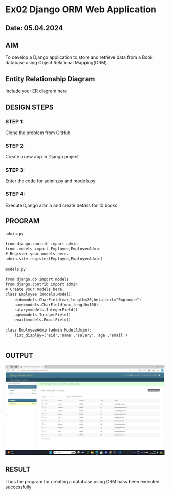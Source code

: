 # Ex02 Django ORM Web Application
## Date: 05.04.2024

## AIM
To develop a Django application to store and retrieve data from a Book database using Object Relational Mapping(ORM).

## Entity Relationship Diagram

Include your ER diagram here

## DESIGN STEPS

### STEP 1:
Clone the problem from GitHub

### STEP 2:
Create a new app in Django project

### STEP 3:
Enter the code for admin.py and models.py

### STEP 4:
Execute Django admin and create details for 10 books

## PROGRAM

```
admin.py

from django.contrib import admin
from .models import Employee,EmployeeAdmin
# Register your models here.
admin.site.register(Employee,EmployeeAdmin)

models.py

from django.db import models
from django.contrib import admin
# Create your models here.
class Employee (models.Model):
    eid=models.CharField(max_length=20,help_text="Employee")
    name=models.CharField(max_length=100)
    salary=models.IntegerField()
    age=models.IntegerField()
    email=models.EmailField()

class EmployeeAdmin(admin.ModelAdmin):
    list_display=('eid','name','salary','age','email')
        
```

## OUTPUT
![alt text](<Screenshot 2024-04-05 102817.png>)



## RESULT
Thus the program for creating a database using ORM hass been executed successfully
